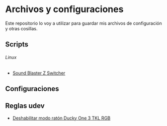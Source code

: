 # Archivos y configuraciones
Este repositorio lo voy a utilizar para guardar mis archivos de configuración y otras cosillas.

## Scripts
###### Linux
* [Sound Blaster Z Switcher](https://raw.githubusercontent.com/Rehzet/Archivos-y-configuraciones/refs/heads/main/scripts/sbz_switcher.sh)

## Configuraciones

## Reglas udev
* [Deshabilitar modo ratón Ducky One 3 TKL RGB](https://raw.githubusercontent.com/Rehzet/Archivos-y-configuraciones/refs/heads/main/udev_rules/99-ducky-disable-mouse.rule)
